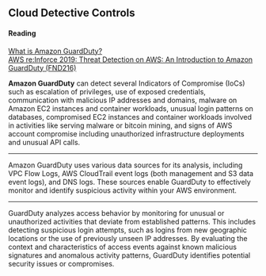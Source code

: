 ## Cloud Detective Controls

#### Reading
[What is Amazon GuardDuty?](https://docs.aws.amazon.com/guardduty/latest/ug/what-is-guardduty.html) <br/>
[AWS re:Inforce 2019: Threat Detection on AWS: An Introduction to Amazon GuardDuty (FND216)](https://www.youtube.com/watch?v=czsuZXQvD8E&ab_channel=AmazonWebServices)

**Amazon GuardDuty** can detect several Indicators of Compromise (IoCs) such as escalation of privileges, use of exposed credentials, communication with malicious IP addresses and domains, malware on Amazon EC2 instances and container workloads, unusual login patterns on databases, compromised EC2 instances and container workloads involved in activities like serving malware or bitcoin mining, and signs of AWS account compromise including unauthorized infrastructure deployments and unusual API calls. 

---

Amazon GuardDuty uses various data sources for its analysis, including VPC Flow Logs, AWS CloudTrail event logs (both management and S3 data event logs), and DNS logs. These sources enable GuardDuty to effectively monitor and identify suspicious activity within your AWS environment. 

---

GuardDuty analyzes access behavior by monitoring for unusual or unauthorized activities that deviate from established patterns. This includes detecting suspicious login attempts, such as logins from new geographic locations or the use of previously unseen IP addresses. By evaluating the context and characteristics of access events against known malicious signatures and anomalous activity patterns, GuardDuty identifies potential security issues or compromises.
